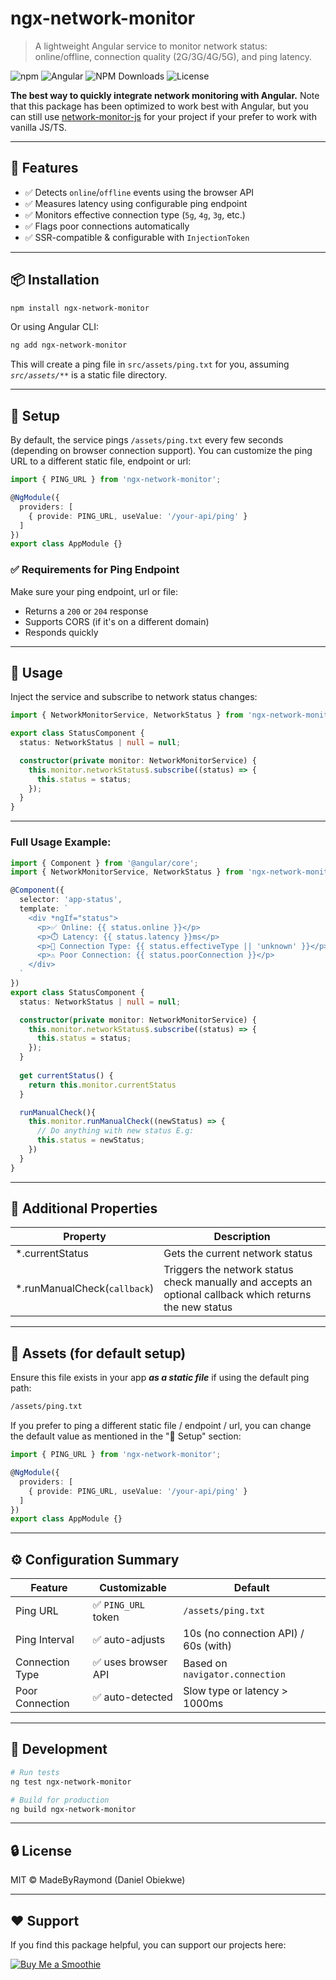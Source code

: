 # ngx-network-monitor

> A lightweight Angular service to monitor network status: online/offline, connection quality (2G/3G/4G/5G), and ping latency.

![npm](https://img.shields.io/npm/v/ngx-network-monitor)
![Angular](https://img.shields.io/badge/angular-compatible-brightgreen)
![NPM Downloads](https://img.shields.io/npm/d18m/ngx-network-monitor)
![License](https://img.shields.io/npm/l/ngx-network-monitor)

**The best way to quickly integrate network monitoring with Angular.**
Note that this package has been optimized to work best with Angular, but you can still use [network-monitor-js](https://www.npmjs.com/package/network-monitor-js) for your project if your prefer to work with vanilla JS/TS.

---

## 🚀 Features

- ✅ Detects `online`/`offline` events using the browser API
- ✅ Measures latency using configurable ping endpoint
- ✅ Monitors effective connection type (`5g`, `4g`, `3g`, etc.)
- ✅ Flags poor connections automatically
- ✅ SSR-compatible & configurable with `InjectionToken`

---

## 📦 Installation

```bash
npm install ngx-network-monitor
```
Or using Angular CLI:

```bash
ng add ngx-network-monitor
```
This will create a ping file in `src/assets/ping.txt` for you, assuming _`src/assets/**`_ is a static file directory.

---

## 🔧 Setup
By default, the service pings `/assets/ping.txt` every few seconds (depending on browser connection support). You can customize the ping URL to a different static file, endpoint or url:

```ts
import { PING_URL } from 'ngx-network-monitor';

@NgModule({
  providers: [
    { provide: PING_URL, useValue: '/your-api/ping' }
  ]
})
export class AppModule {}
```

### ✅ Requirements for Ping Endpoint
Make sure your ping endpoint, url or file:
- Returns a `200` or `204` response
- Supports CORS (if it's on a different domain)
- Responds quickly

---

## 🧠 Usage

Inject the service and subscribe to network status changes:
```ts
import { NetworkMonitorService, NetworkStatus } from 'ngx-network-monitor';

export class StatusComponent {
  status: NetworkStatus | null = null;

  constructor(private monitor: NetworkMonitorService) {
    this.monitor.networkStatus$.subscribe((status) => {
      this.status = status;
    });
  }
}
```

---

### Full Usage Example:
```ts
import { Component } from '@angular/core';
import { NetworkMonitorService, NetworkStatus } from 'ngx-network-monitor';

@Component({
  selector: 'app-status',
  template: `
    <div *ngIf="status">
      <p>✅ Online: {{ status.online }}</p>
      <p>⏱️ Latency: {{ status.latency }}ms</p>
      <p>📶 Connection Type: {{ status.effectiveType || 'unknown' }}</p>
      <p>⚠️ Poor Connection: {{ status.poorConnection }}</p>
    </div>
  `
})
export class StatusComponent {
  status: NetworkStatus | null = null;

  constructor(private monitor: NetworkMonitorService) {
    this.monitor.networkStatus$.subscribe((status) => {
      this.status = status;
    });
  }
  
  get currentStatus() {
    return this.monitor.currentStatus
  }

  runManualCheck(){
    this.monitor.runManualCheck((newStatus) => {
      // Do anything with new status E.g:
      this.status = newStatus;
    })
  }
}
```

---

## 🔑 Additional Properties 

| Property                      | Description                                               |
| ----------------------------- | --------------------------------------------------------- |
| *.currentStatus               | Gets the current network status                           |
| *.runManualCheck(`callback`)  | Triggers the network status check manually and accepts an optional callback which returns the new status |

---

## 📁 Assets (for default setup)
Ensure this file exists in your app **_as a static file_** if using the default ping path:
```bash
/assets/ping.txt
```

If you prefer to ping a different static file / endpoint / url, you can change the default value as mentioned in the "🔧 Setup" section: 

```ts
import { PING_URL } from 'ngx-network-monitor';

@NgModule({
  providers: [
    { provide: PING_URL, useValue: '/your-api/ping' }
  ]
})
export class AppModule {}
```
---

## ⚙️ Configuration Summary

| Feature         | Customizable       | Default                              |
| --------------- | ------------------ | ------------------------------------ |
| Ping URL        | ✅ `PING_URL` token | `/assets/ping.txt`              |
| Ping Interval   | ✅ auto-adjusts     | 10s (no connection API) / 60s (with) |
| Connection Type | ✅ uses browser API | Based on `navigator.connection`      |
| Poor Connection | ✅ auto-detected    | Slow type or latency > 1000ms        |

---

## 🧪 Development

```bash
# Run tests
ng test ngx-network-monitor

# Build for production
ng build ngx-network-monitor
```

---

## 🔒 License

MIT © MadeByRaymond (Daniel Obiekwe)

---

## ❤️ Support

If you find this package helpful, you can support our projects here:

[![Buy Me a Smoothie](https://img.buymeacoffee.com/button-api/?text=Buy%20Me%20a%20Smoothie&emoji=🍹&slug=MadeByRaymond&button_colour=FFDD00&font_colour=000000&font_family=Comic&outline_colour=000000&coffee_colour=ffffff)](https://www.buymeacoffee.com/MadeByRaymond)
